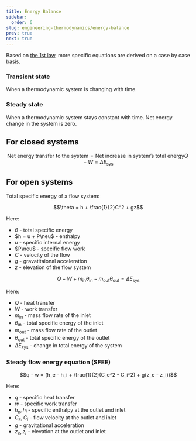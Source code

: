 ```yaml
---
title: Energy Balance
sidebar:
  order: 6
slug: engineering-thermodynamics/energy-balance
prev: true
next: true
---
```


Based on [the 1st law](/engineering-thermodynamics/laws/1st-law), more specific equations are derived on a case by case basis.

### Transient state

When a thermodynamic system is changing with time.

### Steady state

When a thermodynamic system stays constant with time. Net energy change in the system is zero.

## For closed systems

```math
\text{Net energy transfer to the system} = \text{Net increase in system's total energy}
Q - W = \Delta E_{\text{sys}}
```

## For open systems

Total specific energy of a flow system:
```math
\theta = h + \frac{1}{2}C^2 + gz
```

Here:
- $\theta$ - total specific energy
- $h = u + P\neu$ - enthalpy
- $u$ - specific internal energy
- $P\neu$ - specific flow work 
- $C$ - velocity of the flow
- $g$ - gravatitaional acceleration
- $z$ - elevation of the flow system

```math
Q - W + m_{\text{in}}\theta_{\text{in}} - m_{\text{out}}\theta_{\text{out}} = \Delta E_{\text{sys}}
```

Here:
- $Q$ - heat transfer
- $W$ - work transfer
- $m_{\text{in}}$ - mass flow rate of the inlet
- $\theta_{\text{in}}$ - total specific energy of the inlet
- $m_{\text{out}}$ - mass flow rate of the outlet
- $\theta_{\text{out}}$ - total specific energy of the outlet
- $\Delta E_{\text{sys}}$ - change in total energy of the system

### Steady flow energy equation (SFEE)

```math
q - w = (h_e - h_i + \frac{1}{2}(C_e^2 - C_i^2) + g(z_e - z_i))
```

Here:
- $q$ - specific heat transfer
- $w$ - specific work transfer
- $h_e, h_i$ - specific enthalpy at the outlet and inlet
- $C_e, C_i$ - flow velocity at the outlet and inlet
- $g$ - gravitational acceleration
- $z_e,z_i$ - elevation at the outlet and inlet
